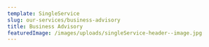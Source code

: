 ```yaml
---
template: SingleService
slug: our-services/business-advisory
title: Business Advisory
featuredImage: /images/uploads/singleService-header--image.jpg
---
```

